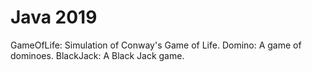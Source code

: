 # Java 2019
GameOfLife: Simulation of Conway's Game of Life.
Domino: A game of dominoes.
BlackJack: A Black Jack game.
